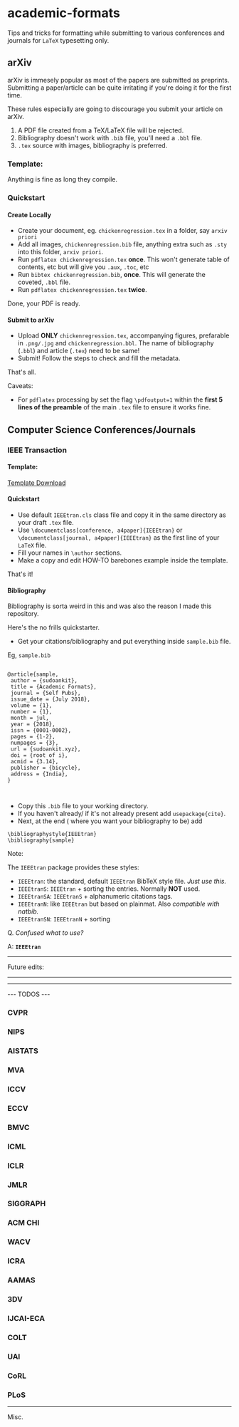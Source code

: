 # academic-formats
Tips and tricks for formatting while submitting to various conferences and journals for `LaTeX` typesetting only.

## arXiv

arXiv is immesely popular as most of the papers are submitted as preprints. Submitting a paper/article can be quite irritating if you're doing it for the first time. 

These rules especially are going to discourage you submit your article on arXiv.

1. A PDF file created from a TeX/LaTeX file will be rejected.
2. Bibliography doesn't work with `.bib` file, you'll need a `.bbl` file.
3. `.tex` source with images, bibliography is preferred.


### Template: 

Anything is fine as long they compile.

### Quickstart

#### Create Locally

- Create your document, eg. `chickenregression.tex` in a folder, say `arxiv priori`
- Add all images, `chickenregression.bib` file, anything extra such as `.sty` into this folder, `arxiv priori`.
- Run `pdflatex chickenregression.tex` **once**. This won't generate table of contents, etc but will give you `.aux`, `.toc`, etc
- Run `bibtex chickenregression.bib`, **once**. This will generate the coveted, `.bbl` file.
- Run `pdflatex chickenregression.tex` **twice**. 

Done, your PDF is ready.

#### Submit to arXiv

- Upload **ONLY** `chickenregression.tex`, accompanying figures, prefarable in `.png/.jpg` and `chickenregression.bbl`. The name of bibliography (`.bbl`) and article (`.tex`) need to be same!
- Submit! Follow the steps to check and fill the metadata.

That's all.

Caveats:

- For `pdflatex` processing by set the flag `\pdfoutput=1` within the **first 5 lines of the preamble** of the main `.tex` file to ensure it works fine.

## Computer Science Conferences/Journals

### IEEE Transaction

#### Template:

[Template Download](https://www.ieee.org/conferences/publishing/templates.html) 

#### Quickstart

- Use default `IEEEtran.cls` class file and copy it in the same directory as your draft `.tex` file.
- Use `\documentclass[conference, a4paper]{IEEEtran}` or `\documentclass[journal, a4paper]{IEEEtran}` as the first line of your `LaTeX` file.
- Fill your names in `\author` sections.
- Make a copy and edit HOW-TO barebones example inside the template.


That's it! 

#### Bibliography

Bibliography is sorta weird in this and was also the reason I made this repository.

Here's the no frills quickstarter.

- Get your citations/bibliography and put everything inside `sample.bib` file. 

Eg, `sample.bib`

```

@article{sample,
 author = {sudoankit},
 title = {Academic Formats},
 journal = {Self Pubs},
 issue_date = {July 2018},
 volume = {1},
 number = {1},
 month = jul,
 year = {2018},
 issn = {0001-0002},
 pages = {1-2},
 numpages = {3},
 url = {sudoankit.xyz},
 doi = {root of i},
 acmid = {3.14},
 publisher = {bicycle},
 address = {India},
}



```

- Copy this `.bib` file to your working directory.
- If you haven't already/ if it's not already present add `usepackage{cite}`.
- Next, at the end ( where you want your bibliography to be) add

```
\bibliographystyle{IEEEtran}
\bibliography{sample}
```

Note: 

The `IEEEtran` package provides these styles:

* `IEEEtran`: the standard, default `IEEEtran` BibTeX style file. _Just use this._
* `IEEEtranS`: `IEEEtran` + sorting the entries. Normally **NOT** used.
* `IEEEtranSA`: `IEEEtranS` + alphanumeric citations tags.
* `IEEEtranN`: like `IEEEtran` but based on plainmat. Also _compatible with natbib._
* `IEEEtranSN`: `IEEEtranN` + sorting

Q. _Confused what to use?_

A: **`IEEEtran`**

---

Future edits:





---

---


--- TODOS ---


### CVPR 

### NIPS

### AISTATS

### MVA 

### ICCV

### ECCV

### BMVC

### ICML

### ICLR

### JMLR

### SIGGRAPH

### ACM CHI

### WACV

### ICRA

### AAMAS

### 3DV

### IJCAI-ECA

### COLT

### UAI

### CoRL

### PLoS

---

Misc.

